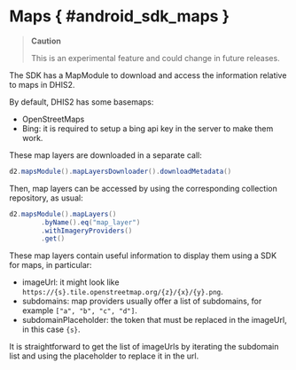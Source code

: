 # Maps { #android_sdk_maps }

> **Caution**
>
> This is an experimental feature and could change in future releases.

The SDK has a MapModule to download and access the information relative to maps in DHIS2.

By default, DHIS2 has some basemaps:

- OpenStreetMaps
- Bing: it is required to setup a bing api key in the server to make them work.

These map layers are downloaded in a separate call:

```java
d2.mapsModule().mapLayersDownloader().downloadMetadata()
```

Then, map layers can be accessed by using the corresponding collection repository, as usual:

```java
d2.mapsModule().mapLayers()
        .byName().eq("map_layer")
        .withImageryProviders()
        .get()
```

These map layers contain useful information to display them using a SDK for maps, in particular:

- imageUrl: it might look like `https://{s}.tile.openstreetmap.org/{z}/{x}/{y}.png`.
- subdomains: map providers usually offer a list of subdomains, for example `["a", "b", "c", "d"]`.
- subdomainPlaceholder: the token that must be replaced in the imageUrl, in this case `{s}`.

It is straightforward to get the list of imageUrls by iterating the subdomain list and using the placeholder to replace it in the url.
